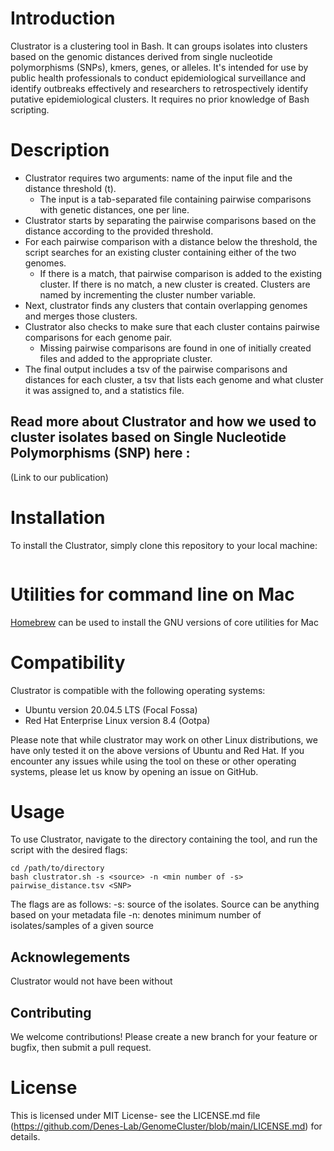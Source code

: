 # Introduction
Clustrator is a clustering tool in Bash. It can groups isolates into clusters based on the genomic distances derived from single nucleotide polymorphisms (SNPs), kmers, genes, or alleles. It's intended for use by public health professionals to conduct epidemiological surveillance and identify outbreaks effectively and researchers to retrospectively identify putative epidemiological clusters. It requires no prior knowledge of Bash scripting.

# Description
- Clustrator requires two arguments: name of the input file and the distance threshold (t). 
  - The input is a tab-separated file containing pairwise comparisons with genetic distances, one per line. 
- Clustrator starts by separating the pairwise comparisons based on the distance according to the provided threshold. 
- For each pairwise comparison with a distance below the threshold, the script searches for an existing cluster containing either of the two genomes. 
  - If there is a match, that pairwise comparison is added to the existing cluster. If there is no match, a new cluster is created. Clusters are named by incrementing the cluster number variable. 
- Next, clustrator finds any clusters that contain overlapping genomes and merges those clusters.
- Clustrator also checks to make sure that each cluster contains pairwise comparisons for each genome pair. 
  - Missing pairwise comparisons are found in one of initially created files and added to the appropriate cluster. 
- The final output includes a tsv of the pairwise comparisons and distances for each cluster, a tsv that lists each genome and what cluster it was assigned to, and a statistics file.


## Read more about Clustrator and how we used to cluster isolates based on Single Nucleotide Polymorphisms (SNP) here :
(Link to our publication)

# Installation
To install the Clustrator, simply clone this repository to your local machine:

``` git clone (link)
```


# Utilities for command line on Mac
[Homebrew](https://brew.sh/) can be used to install the GNU versions of core utilities for Mac

# Compatibility
Clustrator is compatible with the following operating systems:
  - Ubuntu version 20.04.5 LTS (Focal Fossa)
  - Red Hat Enterprise Linux version 8.4 (Ootpa) 

Please note that while clustrator may work on other Linux distributions, we have only tested it on the above versions of Ubuntu and Red Hat. If you encounter any issues while using the tool on these or other operating systems, please let us know by opening an issue on GitHub.

# Usage
To use Clustrator, navigate to the directory containing the tool, and run the script with the desired flags:
```
cd /path/to/directory
bash clustrator.sh -s <source> -n <min number of -s> pairwise_distance.tsv <SNP> 
```
 
The flags are as follows:
-s: source of the isolates. Source can be anything based on your metadata file
-n: denotes minimum number of isolates/samples of a given source 

## Acknowlegements
Clustrator would not have been without

## Contributing
We welcome contributions! Please create a new branch for your feature or bugfix, then submit a pull request.


# License
This is licensed under MIT License- see the LICENSE.md file (https://github.com/Denes-Lab/GenomeCluster/blob/main/LICENSE.md) for details. 
